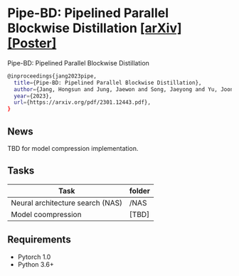 # Pipe-BD: Pipelined Parallel Blockwise Distillation  [[arXiv]](https://arxiv.org/abs/2301.12443) [[Poster]](https://not_yet)


Pipe-BD: Pipelined Parallel Blockwise Distillation 
```bash
@inproceedings{jang2023pipe,
  title={Pipe-BD: Pipelined Parallel Blockwise Distillation},
  author={Jang, Hongsun and Jung, Jaewon and Song, Jaeyong and Yu, Joonsang and Kim, Youngsok and Lee, Jinho},
  year={2023},
  url={https://arxiv.org/pdf/2301.12443.pdf},
}
```

## News
TBD for model compression implementation.

## Tasks
| Task                | folder    |
|--------------------|----------|
| Neural architecture search (NAS) | /NAS |
| Model coompression | [TBD] |

## Requirements
- Pytorch 1.0
- Python 3.6+
